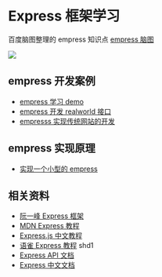 # Express 框架学习

百度脑图整理的 empress 知识点 [empress 脑图](https://naotu.baidu.com/file/1b9baa0c0001c36e5f89f61cf0016292)

![](/server/express/express.svg)

## empress 开发案例

- [empress 学习 demo](https://github.com/licop/What_is_FE/tree/master/examples/express/demo)
- [empress 开发 realworld 接口](https://github.com/licop/What_is_FE/tree/master/examples/express/realworld-api-express)
- [empresss 实现传统网站的开发](https://github.com/licop/What_is_FE/tree/master/examples/express/realworld-express)

## empress 实现原理

- [实现一个小型的 empress](https://github.com/licop/What_is_FE/tree/master/examples/express/my-express)

## 相关资料

- [阮一峰 Express 框架](https://javascript.ruanyifeng.com/nodejs/express.html#)
- [MDN Express 教程](https://developer.mozilla.org/zh-CN/docs/Learn/Server-side/Express_Nodejs)
- [Express.js 中文教程](https://www.jiyik.com/w/express)
- [语雀 Express 教程](https://www.yuque.com/lipengzhou/expressjs/ekgbk3) shd1
- [Express API 文档](https://expressjs.com/en/4x/api.html)
- [Express 中文文档](https://expressjs.com/zh-cn/)
